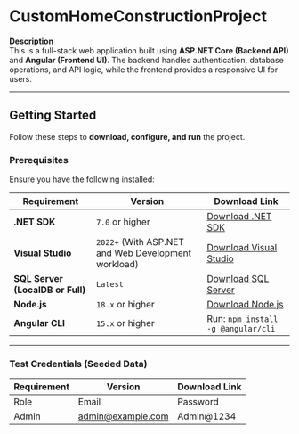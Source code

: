 # CustomHomeConstructionProject

**Description**  
This is a full-stack web application built using **ASP.NET Core (Backend API)** and **Angular (Frontend UI)**. The backend handles authentication, database operations, and API logic, while the frontend provides a responsive UI for users.

---

## **Getting Started**
Follow these steps to **download, configure, and run** the project.

### **Prerequisites**
Ensure you have the following installed:

| Requirement | Version | Download Link |
|-------------|---------|--------------|
| **.NET SDK** | `7.0` or higher | [Download .NET SDK](https://dotnet.microsoft.com/download) |
| **Visual Studio** | `2022+` (With ASP.NET and Web Development workload) | [Download Visual Studio](https://visualstudio.microsoft.com/) |
| **SQL Server (LocalDB or Full)** | `Latest` | [Download SQL Server](https://www.microsoft.com/en-us/sql-server/sql-server-downloads) |
| **Node.js** | `18.x` or higher | [Download Node.js](https://nodejs.org/) |
| **Angular CLI** | `15.x` or higher | Run: `npm install -g @angular/cli` |

---

### **Test Credentials (Seeded Data)**
| Requirement | Version | Download Link |
|-------------|---------|--------------|
|Role	|Email	|Password
|Admin	|admin@example.com	|Admin@1234